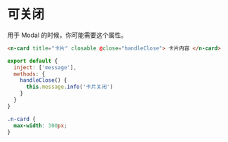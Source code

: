 # 可关闭

用于 Modal 的时候，你可能需要这个属性。

```html
<n-card title="卡片" closable @close="handleClose"> 卡片内容 </n-card>
```

```js
export default {
  inject: ['message'],
  methods: {
    handleClose() {
      this.message.info('卡片关闭')
    }
  }
}
```

```css
.n-card {
  max-width: 300px;
}
```
